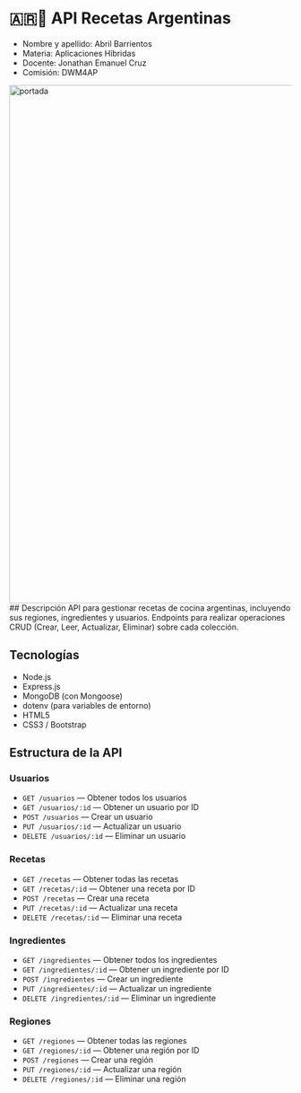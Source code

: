 # 🇦🇷🍲 API Recetas Argentinas

- Nombre y apellido: Abril Barrientos
- Materia: Aplicaciones Híbridas
- Docente: Jonathan Emanuel Cruz
- Comisión: DWM4AP
<img width="1461" height="923" alt="portada" src="https://github.com/user-attachments/assets/57014235-4382-43b8-bece-2d542ad976ab" />
## Descripción
API para gestionar recetas de cocina argentinas, incluyendo sus regiones, ingredientes y usuarios. 
Endpoints para realizar operaciones CRUD (Crear, Leer, Actualizar, Eliminar) sobre cada colección.

## Tecnologías
- Node.js 
- Express.js
- MongoDB (con Mongoose)
- dotenv (para variables de entorno)
- HTML5
- CSS3 / Bootstrap

## Estructura de la API

### Usuarios
- `GET /usuarios` — Obtener todos los usuarios  
- `GET /usuarios/:id` — Obtener un usuario por ID  
- `POST /usuarios` — Crear un usuario  
- `PUT /usuarios/:id` — Actualizar un usuario  
- `DELETE /usuarios/:id` — Eliminar un usuario  

### Recetas
- `GET /recetas` — Obtener todas las recetas  
- `GET /recetas/:id` — Obtener una receta por ID  
- `POST /recetas` — Crear una receta  
- `PUT /recetas/:id` — Actualizar una receta  
- `DELETE /recetas/:id` — Eliminar una receta  

### Ingredientes
- `GET /ingredientes` — Obtener todos los ingredientes  
- `GET /ingredientes/:id` — Obtener un ingrediente por ID  
- `POST /ingredientes` — Crear un ingrediente  
- `PUT /ingredientes/:id` — Actualizar un ingrediente  
- `DELETE /ingredientes/:id` — Eliminar un ingrediente  

### Regiones
- `GET /regiones` — Obtener todas las regiones  
- `GET /regiones/:id` — Obtener una región por ID  
- `POST /regiones` — Crear una región  
- `PUT /regiones/:id` — Actualizar una región  
- `DELETE /regiones/:id` — Eliminar una región  
